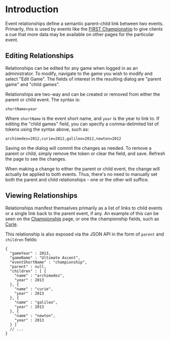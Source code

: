 # Introduction #

Event relationships define a semantic parent-child link between two events. Primarily, this is used by events like the [FIRST Championship](http://www.frcdb.net/event/championship) to give clients a cue that more data may be available on other pages for the particular event.


## Editing Relationships ##

Relationships can be edited for any game when logged in as an administrator. To modify, navigate to the game you wish to modify and select "Edit Game". The fields of interest in the resulting dialog are "parent game" and "child games".

Relationships are two-way and can be created or removed from either the parent or child event. The syntax is:
```
shortName=year
```

Where `shortName` is the event short name, and `year` is the year to link to. If editing the "child games" field, you can specify a comma-delimited list of tokens using the syntax above, such as:
```
archimedes=2012,curie=2012,galileo=2012,newton=2012
```

Saving on the dialog will commit the changes as needed. To remove a parent or child, simply remove the token or clear the field, and save. Refresh the page to see the changes.

When making a change to either the parent or child event, the change will actually be applied to both events. Thus, there's no need to manually set both the parent and child relationships - one or the other will suffice.

## Viewing Relationships ##
Relationships manifest themselves primarily as a list of links to child events or a single link back to the parent event, if any. An example of this can be seen on the [Championship](http://www.frcdb.net/event/championship) page, or one the championship fields, such as [Curie](http://www.frcdb.net/event/curie).

This relationship is also exposed via the JSON API in the form of `parent` and `children` fields:
```
{
  "gameYear" : 2013,
  "gameName" : "Ultimate Ascent",
  "eventShortName" : "championship",
  "parent" : null,
  "children" : [ {
    "name" : "archimedes",
    "year" : 2013
  }, {
    "name" : "curie",
    "year" : 2013
  }, {
    "name" : "galileo",
    "year" : 2013
  }, {
    "name" : "newton",
    "year" : 2013
  } ]
  // ...
}
```